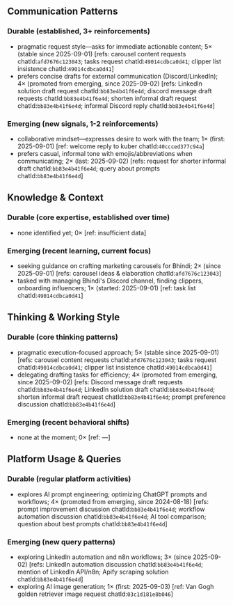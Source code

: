 ## Communication Patterns
### Durable (established, 3+ reinforcements)
- pragmatic request style—asks for immediate actionable content; 5× (stable since 2025-09-01) [refs: carousel content requests chatId:`afd7676c123043`; tasks request chatId:`49014cdbca0d41`; clipper list insistence chatId:`49014cdbca0d41`]
- prefers concise drafts for external communication (Discord/LinkedIn); 4× (promoted from emerging, since 2025-09-02) [refs: LinkedIn solution draft request chatId:`bb83e4b41f6e4d`; discord message draft requests chatId:`bb83e4b41f6e4d`; shorten informal draft request chatId:`bb83e4b41f6e4d`; informal Discord reply chatId:`bb83e4b41f6e4d`]

### Emerging (new signals, 1-2 reinforcements)
- collaborative mindset—expresses desire to work with the team; 1× (first: 2025-09-01) [ref: welcome reply to kuber chatId:`40ccced377c94a`]
- prefers casual, informal tone with emojis/abbreviations when communicating; 2× (last: 2025-09-02) [refs: request for shorter informal draft chatId:`bb83e4b41f6e4d`; query about prompts chatId:`bb83e4b41f6e4d`]

## Knowledge & Context
### Durable (core expertise, established over time)
- none identified yet; 0× [ref: insufficient data]

### Emerging (recent learning, current focus)
- seeking guidance on crafting marketing carousels for Bhindi; 2× (since 2025-09-01) [refs: carousel ideas & elaboration chatId:`afd7676c123043`]
- tasked with managing Bhindi's Discord channel, finding clippers, onboarding influencers; 1× (started: 2025-09-01) [ref: task list chatId:`49014cdbca0d41`]

## Thinking & Working Style
### Durable (core thinking patterns)
- pragmatic execution-focused approach; 5× (stable since 2025-09-01) [refs: carousel content requests chatId:`afd7676c123043`; tasks request chatId:`49014cdbca0d41`; clipper list insistence chatId:`49014cdbca0d41`]
- delegating drafting tasks for efficiency; 4× (promoted from emerging, since 2025-09-02) [refs: Discord message draft requests chatId:`bb83e4b41f6e4d`; LinkedIn solution draft chatId:`bb83e4b41f6e4d`; shorten informal draft request chatId:`bb83e4b41f6e4d`; prompt preference discussion chatId:`bb83e4b41f6e4d`]

### Emerging (recent behavioral shifts)
- none at the moment; 0× [ref: —]

## Platform Usage & Queries
### Durable (regular platform activities)
- explores AI prompt engineering; optimizing ChatGPT prompts and workflows; 4× (promoted from emerging, since 2024-08-18) [refs: prompt improvement discussion chatId:`bb83e4b41f6e4d`; workflow automation discussion chatId:`bb83e4b41f6e4d`; AI tool comparison; question about best prompts chatId:`bb83e4b41f6e4d`]

### Emerging (new query patterns)
- exploring LinkedIn automation and n8n workflows; 3× (since 2025-09-02) [refs: LinkedIn automation discussion chatId:`bb83e4b41f6e4d`; mention of LinkedIn API/n8n; Apify scraping solution chatId:`bb83e4b41f6e4d`]
- exploring AI image generation; 1× (first: 2025-09-03) [ref: Van Gogh golden retriever image request chatId:`03c1d181e8b046`]